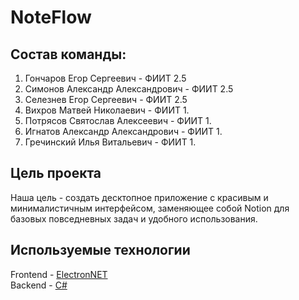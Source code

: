 # NoteFlow

## Состав команды:
1. Гончаров Егор Сергеевич - ФИИТ 2.5
2. Симонов Александр Александрович - ФИИТ 2.5
3. Селезнев Егор Сергеевич - ФИИТ 2.5
4. Вихров Матвей Николаевич - ФИИТ 1.
5. Потрясов Святослав Алексеевич - ФИИТ 1.
6. Игнатов Александр Александрович - ФИИТ 1.
7. Гречинский Илья Витальевич - ФИИТ 1.

## Цель проекта
Наша цель - создать десктопное приложение с красивым и минималистичным интерфейсом, заменяющее собой Notion для базовых повседневных задач и удобного использования.

## Используемые технологии
Frontend - [ElectronNET](https://github.com/ElectronNET/Electron.NET)  
Backend - [C#](https://learn.microsoft.com/ru-ru/dotnet/csharp/)
